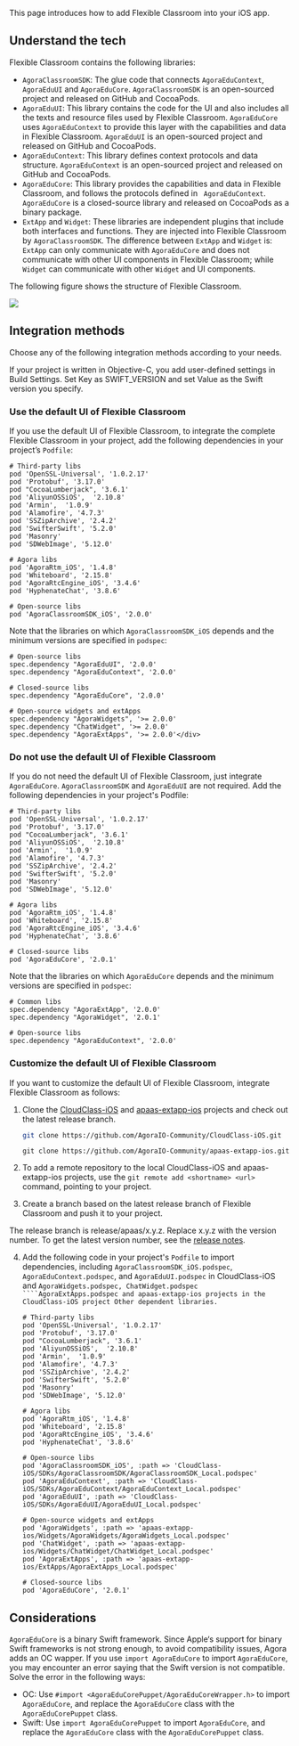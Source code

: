 This page introduces how to add Flexible Classroom into your iOS app.

## Understand the tech

Flexible Classroom contains the following libraries:

- `AgoraClassroomSDK`: The glue code that connects `AgoraEduContext`, `AgoraEduUI` and `AgoraEduCore`. `AgoraClassroomSDK` is an open-sourced project and released on GitHub and CocoaPods.
- `AgoraEduUI`: This library contains the code for the UI and also includes all the texts and resource files used by Flexible Classroom. `AgoraEduCore` uses `AgoraEduContext` to provide this layer with the capabilities and data in Flexible Classroom. `AgoraEduUI` is an open-sourced project and released on GitHub and CocoaPods.
- `AgoraEduContext`: This library defines context protocols and data structure. `AgoraEduContext` is an open-sourced project and released on GitHub and CocoaPods.
- `AgoraEduCore`: This library provides the capabilities and data in Flexible Classroom, and follows the protocols defined in ` AgoraEduContext`. `AgoraEduCore` is a closed-source library and released on CocoaPods as a binary package.
- `ExtApp` and `Widget`: These libraries are independent plugins that include both interfaces and functions. They are injected into Flexible Classroom by `AgoraClassroomSDK`. The difference between `ExtApp` and `Widget` is: `ExtApp` can only communicate with `AgoraEduCore` and does not communicate with other UI components in Flexible Classroom; while `Widget` can communicate with other `Widget` and UI components.

The following figure shows the structure of Flexible Classroom.

![](https://web-cdn.agora.io/docs-files/1631954134292)

## Integration methods

Choose any of the following integration methods according to your needs.

<div class="alert info">If your project is written in Objective-C, you add user-defined settings in Build Settings. Set Key as SWIFT_VERSION and set Value as the Swift version you specify.</div>

<a name="default_ui"></a>

### Use the default UI of Flexible Classroom

If you use the default UI of Flexible Classroom, to integrate the complete Flexible Classroom in your project, add the following dependencies in your project’s `Podfile`:

```
# Third-party libs
pod 'OpenSSL-Universal', '1.0.2.17'
pod 'Protobuf', '3.17.0'
pod "CocoaLumberjack", '3.6.1'
pod 'AliyunOSSiOS',  '2.10.8'
pod 'Armin',  '1.0.9'
pod 'Alamofire', '4.7.3'
pod 'SSZipArchive', '2.4.2'
pod 'SwifterSwift', '5.2.0'
pod 'Masonry'
pod 'SDWebImage', '5.12.0'

# Agora libs
pod 'AgoraRtm_iOS', '1.4.8'
pod 'Whiteboard', '2.15.8'
pod 'AgoraRtcEngine_iOS', '3.4.6'
pod 'HyphenateChat', '3.8.6'

# Open-source libs
pod 'AgoraClassroomSDK_iOS', '2.0.0'
```

Note that the libraries on which `AgoraClassroomSDK_iOS` depends and the minimum versions are specified in `podspec`:

```
# Open-source libs
spec.dependency "AgoraEduUI", '2.0.0'
spec.dependency "AgoraEduContext", '2.0.0'

# Closed-source libs
spec.dependency "AgoraEduCore", '2.0.0'

# Open-source widgets and extApps
spec.dependency "AgoraWidgets", '>= 2.0.0'
spec.dependency "ChatWidget", '>= 2.0.0'
spec.dependency "AgoraExtApps", '>= 2.0.0'</div>
```

<a name="custom_ui"></a>

### Do not use the default UI of Flexible Classroom

If you do not need the default UI of Flexible Classroom, just integrate `AgoraEduCore`.  `AgoraClassroomSDK` and `AgoraEduUI` are not required. Add the following dependencies in your project's Podfile:

```
# Third-party libs
pod 'OpenSSL-Universal', '1.0.2.17'
pod 'Protobuf', '3.17.0'
pod "CocoaLumberjack", '3.6.1'
pod 'AliyunOSSiOS',  '2.10.8'
pod 'Armin',  '1.0.9'
pod 'Alamofire', '4.7.3'
pod 'SSZipArchive', '2.4.2'
pod 'SwifterSwift', '5.2.0'
pod 'Masonry'
pod 'SDWebImage', '5.12.0'

# Agora libs
pod 'AgoraRtm_iOS', '1.4.8'
pod 'Whiteboard', '2.15.8'
pod 'AgoraRtcEngine_iOS', '3.4.6'
pod 'HyphenateChat', '3.8.6'

# Closed-source libs
pod 'AgoraEduCore', '2.0.1'
```

Note that the libraries on which `AgoraEduCore` depends and the minimum versions are specified in `podspec`:

```
# Common libs
spec.dependency "AgoraExtApp", '2.0.0'
spec.dependency "AgoraWidget", '2.0.1'

# Open-source libs
spec.dependency "AgoraEduContext", '2.0.0'
```

<a name="change_default_ui"></a>

### Customize the default UI of Flexible Classroom

If you want to customize the default UI of Flexible Classroom, integrate Flexible Classroom as follows:

1. Clone the [CloudClass-iOS](https://github.com/AgoraIO-Community/CloudClass-iOS) and [apaas-extapp-ios](https://github.com/AgoraIO-Community/apaas-extapp-ios) projects and check out the latest release branch.

   ```bash
   git clone https://github.com/AgoraIO-Community/CloudClass-iOS.git
   ```

   ```
   git clone https://github.com/AgoraIO-Community/apaas-extapp-ios.git
   ```

2. To add a remote repository to the local CloudClass-iOS and apaas-extapp-ios projects, use the `git remote add <shortname> <url>` command, pointing to your project.

3. Create a branch based on the latest release branch of Flexible Classroom and push it to your project.

<div class="alert info">The release branch is release/apaas/x.y.z. Replace x.y.z with the version number. To get the latest version number, see the <a href="/cn/agora-class/release_agora_class_ios?platform=iOS">release notes</a>.</div>

4. Add the following code in your project's `Podfile` to import dependencies, including `AgoraClassroomSDK_iOS.podspec`, `AgoraEduContext.podspec`, and `AgoraEduUI.podspec` in CloudClass-iOS and `AgoraWidgets.podspec, ChatWidget.podspec ````AgoraExtApps.podspec and apaas-extapp-ios projects in the CloudClass-iOS project Other dependent libraries.`

   ```
   # Third-party libs
   pod 'OpenSSL-Universal', '1.0.2.17'
   pod 'Protobuf', '3.17.0'
   pod "CocoaLumberjack", '3.6.1'
   pod 'AliyunOSSiOS',  '2.10.8'
   pod 'Armin',  '1.0.9'
   pod 'Alamofire', '4.7.3'
   pod 'SSZipArchive', '2.4.2'
   pod 'SwifterSwift', '5.2.0'
   pod 'Masonry'
   pod 'SDWebImage', '5.12.0'

   # Agora libs
   pod 'AgoraRtm_iOS', '1.4.8'
   pod 'Whiteboard', '2.15.8'
   pod 'AgoraRtcEngine_iOS', '3.4.6'
   pod 'HyphenateChat', '3.8.6'

   # Open-source libs
   pod 'AgoraClassroomSDK_iOS', :path => 'CloudClass-iOS/SDKs/AgoraClassroomSDK/AgoraClassroomSDK_Local.podspec'
   pod 'AgoraEduContext', :path => 'CloudClass-iOS/SDKs/AgoraEduContext/AgoraEduContext_Local.podspec'
   pod 'AgoraEduUI', :path => 'CloudClass-iOS/SDKs/AgoraEduUI/AgoraEduUI_Local.podspec'

   # Open-source widgets and extApps
   pod 'AgoraWidgets', :path => 'apaas-extapp-ios/Widgets/AgoraWidgets/AgoraWidgets_Local.podspec'
   pod 'ChatWidget', :path => 'apaas-extapp-ios/Widgets/ChatWidget/ChatWidget_Local.podspec'
   pod 'AgoraExtApps', :path => 'apaas-extapp-ios/ExtApps/AgoraExtApps_Local.podspec'

   # Closed-source libs
   pod 'AgoraEduCore', '2.0.1'
   ```

## Considerations

`AgoraEduCore` is a binary Swift framework. Since Apple‘s support for binary Swift frameworks is not strong enough, to avoid compatibility issues, Agora adds an OC wapper. If you use `import AgoraEduCore`  to import `AgoraEduCore`, you may encounter an error saying that the Swift version is not compatible. Solve the error in the following ways:
- OC: Use `#import <AgoraEduCorePuppet/AgoraEduCoreWrapper.h>` to import ` AgoraEduCore`, and replace the `AgoraEduCore` class with the `AgoraEduCorePuppet` class.
- Swift: Use `import AgoraEduCorePuppet` to import `AgoraEduCore`, and replace the `AgoraEduCore` class with the `AgoraEduCorePuppet` class.